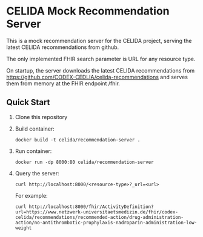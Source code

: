 CELIDA Mock Recommendation Server
=================================

This is a mock recommendation server for the CELIDA project, serving the latest CELIDA recommendations from github.

The only implemented FHIR search parameter is URL for any resource type.

On startup, the server downloads the latest CELIDA recommendations from https://github.com/CODEX-CEDLIA/celida-recommendations and serves them from memory at the FHIR endpoint <base>/fhir.

Quick Start
-----------

1. Clone this repository
2. Build container:

    `docker build -t celida/recommendation-server .`

3. Run container:

    `docker run -dp 8000:80 celida/recommendation-server`

4. Query the server:

    `curl http://localhost:8000/<resource-type>?_url=<url>`

    For example:

    `curl http://localhost:8000/fhir/ActivityDefinition?url=https://www.netzwerk-universitaetsmedizin.de/fhir/codex-celida/recommendations/recommended-action/drug-administration-action/no-antithrombotic-prophylaxis-nadroparin-administration-low-weight`
